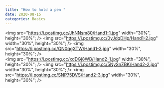 ```yaml
---
title: "How to hold a pen "
date: 2020-08-15
categories: Basics
---
```


<img src="https://i.postimg.cc/JhNNsm80/Hand1-1.jpg" width="30%", height="30%"; />
<img src="https://i.postimg.cc/0yJdqDHp/Hand1-2.jpg" width="30%", height="30%"; />
<img src="https://i.postimg.cc/QN0qgXTW/Hand1-3.jpg" width="30%", height="30%"; />  
<img src="https://i.postimg.cc/xdDGj8WB/Hand2-1.jpg" width="30%", height="30%"; />
<img src="https://i.postimg.cc/5NySnZBK/Hand2-2.jpg" width="30%", height="30%"; />
<img src="https://i.postimg.cc/SNP75DVS/Hand2-3.jpg" width="30%", height="30%"; />

[jekyll-docs]: https://jekyllrb.com/docs/home
[jekyll-gh]: https://github.com/jekyll/jekyll
[jekyll-talk]: https://talk.jekyllrb.com/

